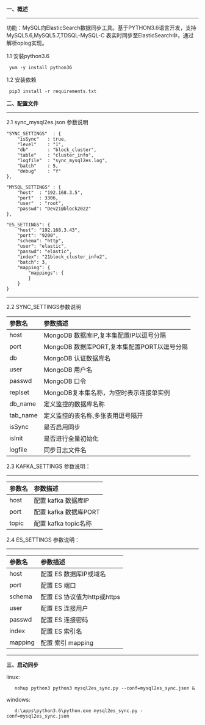 
**一、概述**

------------


   功能：MySQL向ElasticSearch数据同步工具。基于PYTHON3.6语言开发，支持MySQL5.6,MySQL5.7,TDSQL-MySQL-C 表实时同步至ElasticSearch中，通过解析oplog实现。

   1.1 安装python3.6

     yum -y install python36

   1.2 安装依赖

     pip3 install -r requirements.txt
   

**二、配置文件**

------------
 
   2.1 sync_mysql2es.json 参数说明
   
    "SYNC_SETTINGS"  : {
        "isSync"   : true,
        "level"    : "1",
        "db"       : "block_cluster",
        "table"    : "cluster_info",
        "logfile"  : "sync_mysql2es.log",
        "batch"    : 5,
        "debug"    : "Y"
    },
    
    "MYSQL_SETTINGS" : {
        "host"  : "192.168.3.5",
        "port"  : 3306,
        "user"  : "root",
        "passwd": "Dev21@block2022"
    },
    
    "ES_SETTINGS": {
        "host": "192.168.3.43",
        "port": "9200",
        "schema": "http",
        "user": "elastic",
        "passwd": "elastic",
        "index": "21block_cluster_info2",
        "batch": 3,
        "mapping": {
            "mappings": {
            }
        }
    }

        
------------

  2.2 SYNC_SETTINGS参数说明

|  参数名	 |参数描述   |
| :------------ | :------------ |
| host     |  MongoDB 数据库IP,复本集配置IP以逗号分隔 |
| port     | MongoDB 数据库PORT,复本集配置PORT以逗号分隔  |
| db       | MongoDB 认证数据库名  |
| user     |MongoDB 用户名  |
| passwd   |MongoDB 口令   |
| replset  |MongoDB复本集名称，为空时表示连接单实例   |
| db_name  | 定义监控的数据库名称  |
| tab_name | 定义监控的表名称,多张表用逗号隔开  |
| isSync | 是否启用同步  |
| isInit | 是否进行全量初始化  |
| logfile | 同步日志文件名  |


 2.3 KAFKA_SETTINGS 参数说明：

------------

|  参数名	 |参数描述   |
| :------------ | :------------ |
| host  | 配置 kafka 数据库IP    |
| port  | 配置 kafka 数据库PORT  |
| topic | 配置 kafka topic名称   |

 2.4 ES_SETTINGS 参数说明：

------------

|  参数名	 |参数描述   |
| :------------ | :------------ |
| host  | 配置 ES 数据库IP或域名    |
| port  | 配置 ES 端口  |
| schema | 配置 ES 协议值为http或https   |
| user  | 配置 ES 连接用户  |
| passwd | 配置 ES 连接密码   |
| index  | 配置 ES 索引名  |
| mapping | 配置 索引 mapping   |
------------

**三、启动同步**

   linux:
   
       nohup python3 python3 mysql2es_sync.py --conf=mysql2es_sync.json &
   
   windows:
   
       d:\apps\python3.6\python.exe mysql2es_sync.py -conf=mysql2es_sync.json

